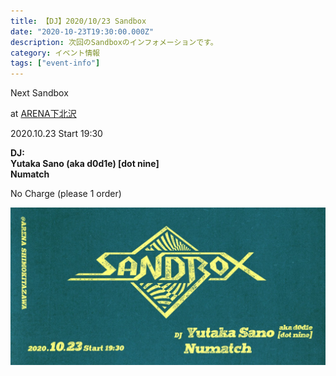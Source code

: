 ```yaml
---
title: 【DJ】2020/10/23 Sandbox
date: "2020-10-23T19:30:00.000Z"
description: 次回のSandboxのインフォメーションです。
category: イベント情報
tags: ["event-info"]
---
```


Next Sandbox

at [ARENA下北沢](http://twitter.com/arena_1111)

2020.10.23 Start 19:30 

**DJ:**<br/>
 **Yutaka Sano (aka d0d1e) [dot nine]**<br/>
 **Numatch**

No Charge (please 1 order)

![flyer](./image.jpg)
